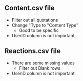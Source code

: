 ## Content.csv file
* Filter out all quotations
* Change "Type to "Content Type"
    * Good to be specific
* UserID column is not important 

## Reactions.csv file
* There are some missing values
     * Filter out Blank rows
* UserID column is not important
